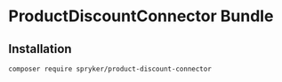 # ProductDiscountConnector Bundle

## Installation

```
composer require spryker/product-discount-connector
```
